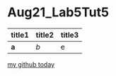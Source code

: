 # Aug21_Lab5Tut5
|title1|title2|title3|
|--|--|--|
|**a**|_b_|~~c~~|

[my github today](https://github.com)
